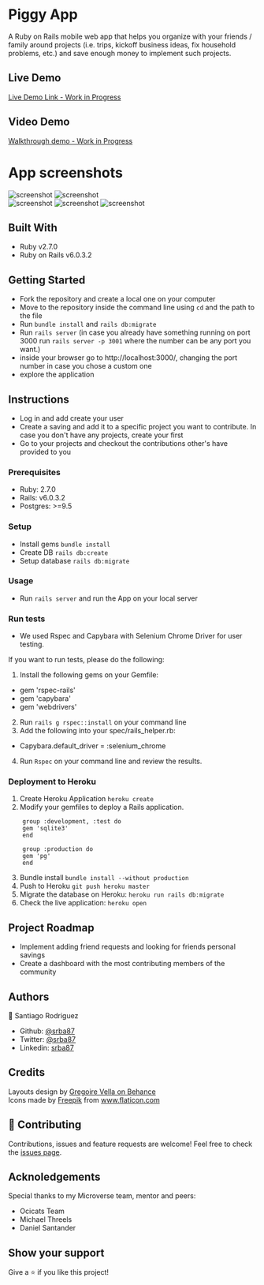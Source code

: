 # Piggy App

A Ruby on Rails mobile web app that helps you organize with your friends / family around projects (i.e. trips, kickoff business ideas, fix household problems, etc.) and save enough money to implement such projects.

## Live Demo
[Live Demo Link - Work in Progress]()

## Video Demo
[Walkthrough demo - Work in Progress]()

# App screenshots
![screenshot](./app/assets/images/log.png)
![screenshot](./app/assets/images/user_profile.png)<br>
![screenshot](./app/assets/images/savings.png)
![screenshot](./app/assets/images/project.png)
![screenshot](./app/assets/images/list_savings.png)

## Built With
- Ruby v2.7.0
- Ruby on Rails v6.0.3.2

## Getting Started
- Fork the repository and create a local one on your computer
- Move to the repository inside the command line using `cd` and the path to the file
- Run `bundle install` and `rails db:migrate`
- Run `rails server` (in case you already have something running on port 3000 run `rails server -p 3001` where the number can be any port you want.)
- inside your browser go to http://localhost:3000/, changing the port number in case you chose a custom one
- explore the application

## Instructions
- Log in and add create your user
- Create a saving and add it to a specific project you want to contribute. In case you don't have any projects, create your first
- Go to your projects and checkout the contributions other's have provided to you

### Prerequisites

- Ruby: 2.7.0
- Rails: v6.0.3.2
- Postgres: >=9.5

### Setup
- Install gems
  `bundle install`
- Create DB
  `rails db:create`
- Setup database
  `rails db:migrate`

### Usage
- Run `rails server` and run the App on your local server

### Run tests
- We used Rspec and Capybara with Selenium Chrome Driver for user testing. 

If you want to run tests, please do the following:
1. Install the following gems on your Gemfile:
  - gem 'rspec-rails'
  - gem 'capybara'
  - gem 'webdrivers'

2. Run `rails g rspec::install` on your command line
3. Add the following into your spec/rails_helper.rb:
  - Capybara.default_driver = :selenium_chrome

4. Run `Rspec` on your command line and review the results.

### Deployment to Heroku
1. Create Heroku Application `heroku create`
2. Modify your gemfiles to deploy a Rails application. 
    
```
    group :development, :test do
    gem 'sqlite3'
    end

    group :production do
    gem 'pg'
    end
```

3. Bundle install `bundle install --without production`
4. Push to Heroku `git push heroku master`
5. Migrate the database on Heroku: `heroku run rails db:migrate`
6. Check the live application: `heroku open`

## Project Roadmap
- Implement adding friend requests and looking for friends personal savings
- Create a dashboard with the most contributing members of the community

## Authors
👤 Santiago Rodriguez
- Github: [@srba87](https://github.com/santiagorodriguezbermudez)
- Twitter: [@srba87](https://twitter.com/srba)
- Linkedin: [srba87](https://linkedin.com/in/srba87)

## Credits
Layouts design by [Gregoire Vella on Behance](https://www.behance.net/gregoirevella)<br>
Icons made by <a href="https://www.flaticon.com/authors/freepik" title="Freepik">Freepik</a> from <a href="https://www.flaticon.com/" title="Flaticon"> www.flaticon.com</a>

## 🤝 Contributing

Contributions, issues and feature requests are welcome!
Feel free to check the [issues page](issues/).

## Acknoledgements

Special thanks to my Microverse team, mentor and peers:
- Ocicats Team
- Michael Threels
- Daniel Santander

## Show your support

Give a ⭐️ if you like this project!
